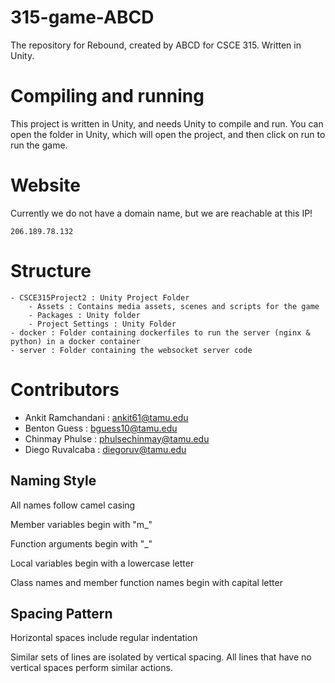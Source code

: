 # 315-game-ABCD

The repository for Rebound, created by ABCD for CSCE 315. Written in Unity.

# Compiling and running

This project is written in Unity, and needs Unity to compile and run. You can open the folder in Unity, which will open the project, and then click on run to run the game.

# Website

Currently we do not have a domain name, but we are reachable at this IP!

` 206.189.78.132 `

# Structure

```
- CSCE315Project2 : Unity Project Folder
    - Assets : Contains media assets, scenes and scripts for the game
    - Packages : Unity folder
    - Project Settings : Unity Folder
- docker : Folder containing dockerfiles to run the server (nginx & python) in a docker container
- server : Folder containing the websocket server code
```

# Contributors

* Ankit Ramchandani : ankit61@tamu.edu
* Benton Guess : bguess10@tamu.edu
* Chinmay Phulse : phulsechinmay@tamu.edu
* Diego Ruvalcaba : diegoruv@tamu.edu

## Naming Style

All names follow camel casing

Member variables begin with "m_"

Function arguments begin with "_"

Local variables begin with a lowercase letter

Class names and member function names begin with capital letter

## Spacing Pattern

Horizontal spaces include regular indentation

Similar sets of lines are isolated by vertical spacing.  All lines that have no vertical spaces perform similar actions.
